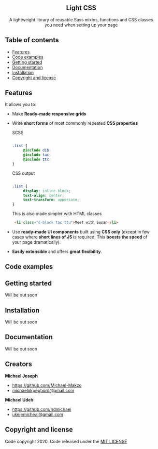 <h2 align="center">Light CSS</h2>

<p align="center">
    A lightweight library of reusable Sass mixins, functions and CSS classes you need when setting up your page
</p>


## Table of contents

- [Features](#features)
- [Code examples](#code-examples)
- [Getting started](#getting-started)
- [Documentation](#documentation)
- [Installation](#installation)
- [Copyright and license](#copyright-and-license)


## Features

It allows you to:

*  Make **Ready-made responsive grids**

*  Write **short forms** of most commonly repeated **CSS properties**

    SCSS
   ```scss
   
   .list {
        @include dib;
        @include tac;
        @include ttc;
   }
   ```
   
   CSS output
   ```css
   
   .list {
        display: inline-block;
        text-align: center;
        text-transform: uppercase;
   }
   ```
   
   This is also made simpler with HTML classes
   
   ```HTML
    <li class="d-block tac ttu">Meet with Susan</li>
   ```

*  Use **ready-made UI components**  built using  **CSS only**  (except in few cases where **short lines of JS**  is required. This  **boosts the speed**  of your page dramatically).

* **Easily extensible**  and offers  **great flexibility**.


## Code examples


## Getting started

Will be out soon


## Installation

Will be out soon


## Documentation

Will be out soon


## Creators

**Michael Joseph**
- <https://github.com/Michael-Makzo>
- <michaelokpegboro@gmail.com>

**Michael Udeh**
- <https://github.com/ndmichael>
- <ukejemicheal@gmail.com>


## Copyright and license

Code copyright 2020. Code released under the [MIT LICENSE](https://github.com/Michael-Makzo/LightCSS/blob/master/LICENSE)
